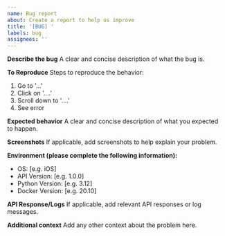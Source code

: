 ```yaml
---
name: Bug report
about: Create a report to help us improve
title: '[BUG] '
labels: bug
assignees: ''
---
```


**Describe the bug**
A clear and concise description of what the bug is.

**To Reproduce**
Steps to reproduce the behavior:
1. Go to '...'
2. Click on '....'
3. Scroll down to '....'
4. See error

**Expected behavior**
A clear and concise description of what you expected to happen.

**Screenshots**
If applicable, add screenshots to help explain your problem.

**Environment (please complete the following information):**
- OS: [e.g. iOS]
- API Version: [e.g. 1.0.0]
- Python Version: [e.g. 3.12]
- Docker Version: [e.g. 20.10]

**API Response/Logs**
If applicable, add relevant API responses or log messages.

**Additional context**
Add any other context about the problem here.